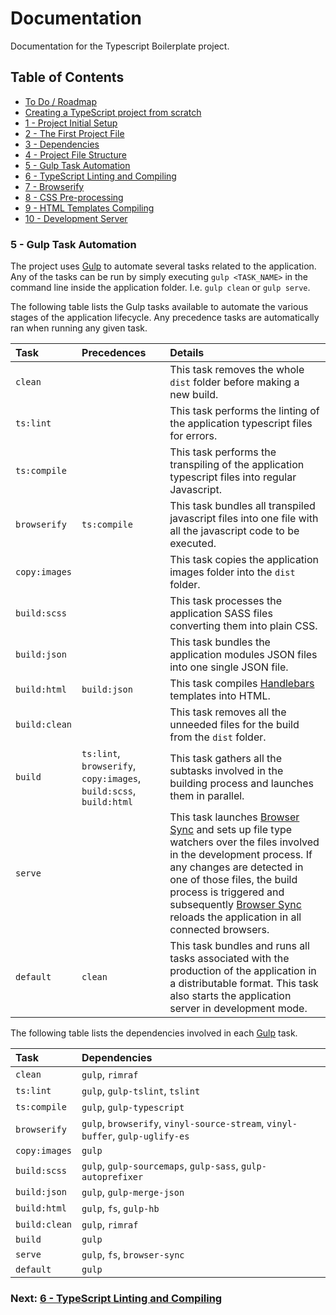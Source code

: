# Documentation

Documentation for the Typescript Boilerplate project.


## Table of Contents

*  [To Do / Roadmap](index.md#roadmap)
*  [Creating a TypeScript project from scratch](index.md#creating-project)
*  [1 - Project Initial Setup](index.md#initial-setup)
*  [2 - The First Project File](index.md#first-file)
*  [3 - Dependencies](chapter2.html#dependencies)
*  [4 - Project File Structure](chapter3.html#file-structure)
*  [5 - Gulp Task Automation](#task-automation)
*  [6 - TypeScript Linting and Compiling](chapter5.html#typescript)
*  [7 - Browserify](chapter6.html#browserify)
*  [8 - CSS Pre-processing](chapter7.html#sass)
*  [9 - HTML Templates Compiling](chapter8.html#handlebars)
*  [10 - Development Server](chapter9.html#browser-sync)


### 5 - Gulp Task Automation <a name="task-automation">

The project uses [Gulp](https://gulpjs.com/) to automate several tasks related to the application. Any of the tasks can be run by simply 
executing `gulp <TASK_NAME>` in the command line inside the application folder. I.e. `gulp clean` or `gulp serve`.

The following table lists the Gulp tasks available to automate the various stages of the application lifecycle. Any precedence tasks are 
automatically ran when running any given task.

| Task | Precedences | Details |
|:---|:---|:---|
| `clean`       |              | This task removes the whole `dist` folder before making a new build. |
| `ts:lint`     |              | This task performs the linting of the application typescript files for errors. |
| `ts:compile`  |              | This task performs the transpiling of the application typescript files into regular Javascript. |
| `browserify`  | `ts:compile` | This task bundles all transpiled javascript files into one file with all the javascript code to be executed. |
| `copy:images` |              | This task copies the application images folder into the `dist` folder. |
| `build:scss`  |              | This task processes the application SASS files converting them into plain CSS. |
| `build:json`  |              | This task bundles the application modules JSON files into one single JSON file. |
| `build:html`  | `build:json` | This task compiles [Handlebars](https://handlebarsjs.com/) templates into HTML. |
| `build:clean` |              | This task removes all the unneeded files for the build from the `dist` folder. |
| `build`       | `ts:lint`, `browserify`, `copy:images`, `build:scss`, `build:html` | This task gathers all the subtasks involved in the building process and launches them in parallel. |
| `serve`       |              | This task launches [Browser Sync](https://browsersync.io/) and sets up file type watchers over the files involved in the development process. If any changes are detected in one of those files, the build process is triggered and subsequently [Browser Sync](https://browsersync.io/) reloads the application in all connected browsers. |
| `default`     | `clean`      | This task bundles and runs all tasks associated with the production of the application in a distributable format. This task also starts the application server in development mode. |


The following table lists the dependencies involved in each [Gulp](https://gulpjs.com/) task.

| Task | Dependencies |
|:---|:---|
| `clean`       | `gulp`, `rimraf` |
| `ts:lint`     | `gulp`, `gulp-tslint`, `tslint` |
| `ts:compile`  | `gulp`, `gulp-typescript` |
| `browserify`  | `gulp`, `browserify`, `vinyl-source-stream`, `vinyl-buffer`, `gulp-uglify-es` |
| `copy:images` | `gulp` |
| `build:scss`  | `gulp`, `gulp-sourcemaps`, `gulp-sass`, `gulp-autoprefixer` |
| `build:json`  | `gulp`, `gulp-merge-json` |
| `build:html`  | `gulp`, `fs`, `gulp-hb` |
| `build:clean` | `gulp`, `rimraf` |
| `build`       | `gulp` |
| `serve`       | `gulp`, `fs`, `browser-sync` |
| `default`     | `gulp` |


### Next: [6 - TypeScript Linting and Compiling](chapter5.html#typescript)
